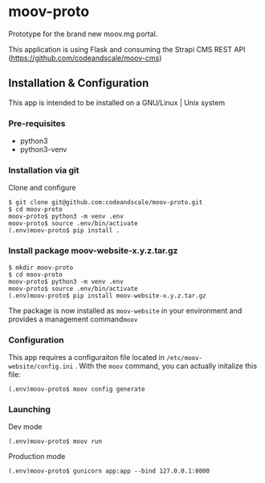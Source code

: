 # moov-proto

Prototype for the brand new moov.mg portal.

This application is using Flask and consuming the Strapi CMS REST API (https://github.com/codeandscale/moov-cms)

## Installation & Configuration

This app is intended to be installed on a GNU/Linux | Unix system

### Pre-requisites

* python3
* python3-venv

### Installation via git

Clone and configure

```
$ git clone git@github.com:codeandscale/moov-proto.git
$ cd moov-proto
moov-proto$ python3 -m venv .env
moov-proto$ source .env/bin/activate
(.env)moov-proto$ pip install .
```

### Install package moov-website-x.y.z.tar.gz

```
$ mkdir moov-proto
$ cd moov-proto
moov-proto$ python3 -m venv .env
moov-proto$ source .env/bin/activate
(.env)moov-proto$ pip install moov-website-x.y.z.tar.gz
```

The package is now installed as `moov-website` in your environment and provides a management command`moov`

### Configuration

This app requires a configuraiton file located in `/etc/moov-website/config.ini` .
With the `moov` command, you can actually initalize this file:

```
(.env)moov-proto$ moov config generate
```

### Launching

Dev mode

```
(.env)moov-proto$ moov run
```

Production mode

```
(.env)moov-proto$ gunicorn app:app --bind 127.0.0.1:8000
```
